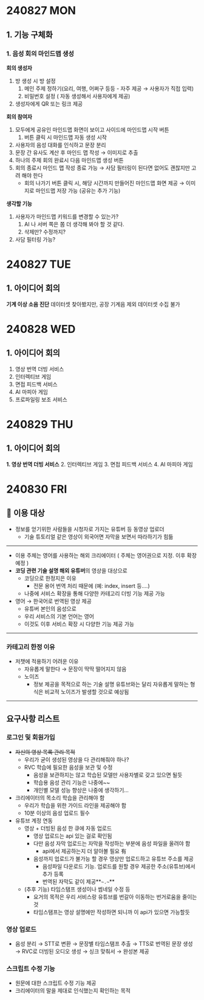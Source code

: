 # 240827 MON

## 1. 기능 구체화

### 1. 음성 회의 마인드맵 생성

**회의 생성자**

1. 방 생성 시 방 설정
    1. 메인 주제 정하기(요리, 여행, 어쩌구 등등 - 자주 제공 → 사용자가 직접 입력)
    2. 비밀번호 설정 ( 자동 생성해서 사용자에게 제공)
2. 생성자에게 QR 또는 링크 제공

**회의 참여자**

1. 모두에게 공유인 마인드맵 화면이 보이고 사이드에 마인드맵 시작 버튼
    1. 버튼 클릭 시 마인드맵 자동 생성 시작
2. 사용자의 음성 대화를 인식하고 문장 분리
3. 문장 간 유사도 계산 후 마인드 맵 작성 → 이미지로 추출
4. 하나의 주제 회의 완료시 다음 마인드맵 생성 버튼
5. 회의 종료시 마인드 맵 작성 종료 가능 → 사담 필터링이 된다면 없어도 괜찮지만 고려 해야 한다
    - 회의 나가기 버튼 클릭 시, 해당 시간까지 만들어진 마인드맵 화면 제공  → 이미지로 마인드맵 저장 가능 (공유는 추가 기능)

**생각할 기능**

1. 사용자가 마인드맵 키워드를 변경할 수 있는가?
    1. AI 나 서버 쪽은 쫌 더 생각해 봐야 할 것 같다.
    2. 삭제만? 수정까지?
2. 사담 필터링 가능?

# 240827 TUE

## 1. 아이디어 회의
**기계 이상 소음 진단**
데이터셋 찾아봤지만, 공장 기계음 제외 데이터셋 수집 불가

# 240828 WED

## 1. 아이디어 회의
1. 영상 번역 더빙 서비스
2. 인터렉티브 게임
3. 면접 피드백 서비스
4. AI 마피아 게임 
5. 프로파일링 보조 서비스


# 240829 THU

## 1. 아이디어 회의
**1. 영상 번역 더빙 서비스**
2. 인터렉티브 게임
3. 면접 피드백 서비스
4. AI 마피아 게임 


# 240830 FRI
## 🎯 이용 대상

- 정보를 얻기위한 사람들을 시청자로 가지는 유튜버 등 동영상 업로더
    - 기술 튜토리얼 같은 영상이 외국어면 자막을 보면서 따라하기가 힘듦
    

---

- 이용 주체는 영어를 사용하는 해외 크리에이터 ( 주체는 영어권으로 지정. 이후 확장 예정 )
- **코딩 관련 기술 설명 해외 유튜버**의 영상을 대상으로
    - 코딩으로 한정지은 이유
        - 전문 용어 번역 처리 때문에 (예: index, insert 등….)
    - 나중에 서비스 확장을 통해 다양한 카테고리 더빙 기능 제공 가능
- 영어 → 한국어로 번역된 영상 제공
    - 유튜버 본인의 음성으로
    - 우리 서비스의 기본 언어는 영어
    - 이것도 이후 서비스 확장 시 다양한 기능 제공 가능

---

### 카테고리 한정 이유

- 저챗에 적용하기 어려운 이유
    - 자유롭게 말한다 → 문장이 딱딱 떨어지지 않음
    - 노이즈
        - 정보 제공을 목적으로 하는 기술 설명 유튜브와는 달리 자유롭게 말하는 형식은 비교적 노이즈가 발생할 것으로 예상됨

---

## 요구사항 리스트

### 로그인 및 회원가입

- ~~자신의 영상 목록 관리 목적~~
    - 우리가 굳이 생성된 영상을 다 관리해줘야 하나?
    - RVC 학습에 필요한 음성을 보관 및 수정
        - 음성을 보관하지는 않고 학습된 모델만 사용자별로 갖고 있으면 될듯
        - 학습용 음성 관리 기능은 나중에~~
        - 개인별 모델 성능 향상은 나중에 생각하기…
- 크리에이터의 목소리 학습을 관리해야 함
    - 우리가 학습을 위한 가이드 라인을 제공해야 함
    - 10분 이상의 음성 업로드 필수
- 유튜브 계정 연동
    - 영상 + 더빙된 음성 한 큐에 자동 업로드
        - 영상 업로드는 api 있는 걸로 확인됨
        - 다만 음성 자막 업로드는 자막을 작성하는 부분에 음성 파일을 올려야 함
            - api에서 제공하는지 더 알아볼 필요 有
        - 음성까지 업로드가 불가능 할 경우 영상만 업로드하고 유튜브 주소를 제공
            - 음성파일 다운로드 기능. 업로드를 원할 경우 제공한 주소(유튜브)에서 추가 등록
            - 번역된 자막도 같이 제공**`~.~`**
    - (추후 기능) 타임스탬프 생성이나 썸네일 수정 등
        - 요거의 목적은 우리 서비스랑 유튜브를 번갈아 이동하는 번거로움을 줄이는 것
        - 타임스탬프는 영상 설명에만 작성하면 되니까 이 api가 있으면 가능할듯

### 영상 업로드

- 음성 분리 → STT로 변환 → 문장별 타임스탬프 추출 → TTS로 번역된 문장 생성 → RVC로 더빙된 오디오 생성 → 싱크 맞춰서 → 완성본 제공

### 스크립트 수정 기능

- 원문에 대한 스크립트 수정 기능 제공
- 크리에이터의 말을 제대로 인식했는지 확인하는 목적
